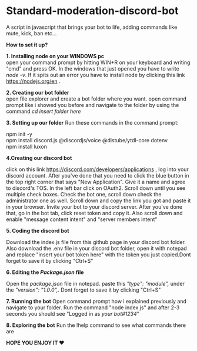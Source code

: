 # Standard-moderation-discord-bot
A script in javascript that brings your bot to life, adding commands like mute, kick, ban etc...

**How to set it up?**

**1. Installing node on your WINDOWS pc** \
open your command prompt by hitting WIN+R on your keyboard and writing "cmd" and press OK. In  the windows that just opened you have to
write _node -v_. If it spits out an error you have to install node by clicking this link https://nodejs.org/en .

**2. Creating our bot folder** \
open file explorer and create a bot folder where you want. open command prompt like i showed you before and navigate to
the folder by using the command _cd *insert folder here*_

**3. Setting up our folder**
Run these commands in the command prompt:

npm init -y \
npm install discord.js @discordjs/voice @distube/ytdl-core dotenv \
npm install luxon 

**4.Creating our discord bot**

click on this link https://discord.com/developers/applications , log into your discord account. After you've done that you need to click the blue button
in the top right corner that says "New Application". Give it a name and agree to discord's TOS. In the left bar click on OAuth2. Scroll down until you
see multiple check boxes. Check the bot one, scroll down check the administrator one as well. Scroll down and copy the link you got and paste it in your browser. 
Invite your bot to your discord server. After you've done that, go in the bot tab, click reset token and copy it. Also scroll down and enable "message content intent" 
and "server members intent"

**5. Coding the discord bot**

Download the index.js file from this github page in your discord bot folder. Also download the .env file in your discord bot folder, open it with notepad and replace "insert your bot token here" with the token you just copied.Dont forget to save it by clicking "Ctrl+S" 

**6. Editing the _Package.json_ file**

Open the _package.json_ file in notepad. paste this _"type": "module",_ under the _"version": "1.0.0",_. Dont forget to save it by clicking "Ctrl+S"

**7. Running the bot**
Open command prompt how i explained previously and navigate to your folder. Run the command "node index.js" and after 2-3 seconds you should see
"Logged in as _your bot#1234_"

**8. Exploring the bot**
Run the !help command to see what commands there are


**HOPE YOU ENJOY IT ❤️**
